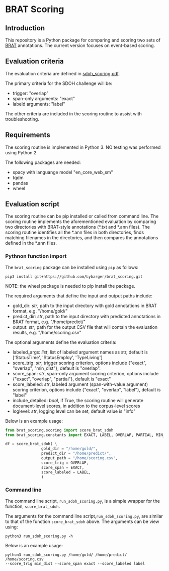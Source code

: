 # BRAT Scoring

## Introduction
This repository is a Python package for comparing and scoring two sets of [BRAT](https://brat.nlplab.org/) annotations. The current version focuses on event-based scoring.

## Evaluation criteria
The evaluation criteria are defined in [sdoh_scoring.pdf](docs/sdoh_scoring.pdf).

The primary criteria for the SDOH challenge will be:
- trigger: "overlap"
- span-only arguments: "exact"
- labeld arguments: "label"    

The other criteria are included in the scoring routine to assist with troubleshooting.

## Requirements
The scoring routine is implemented in Python 3. NO testing was performed using Python 2.

The following packages are needed:
- spacy with languange model "en_core_web_sm"
- tqdm
- pandas
- wheel

## Evaluation script
The scoring routine can be pip installed or called from command line. The scoring routine implements the aforementioned evaluation by comparing two directories with BRAT-style annotations (*.txt and *.ann files). The scoring routine identifies all the *.ann files in both directories, finds matching filenames in the directories, and then compares the annotations defined in the *.ann files.

### Pythnon function import
 The `brat_scoring` package can be installed using `pip` as follows:

```
pip3 install git+https://github.com/Lybarger/brat_scoring.git
```
NOTE: the wheel package is needed to pip install the package.

The required arguments that define the input and output paths include:
- gold_dir: *str*, path to the input directory with gold annotations in BRAT format, e.g. "/home/gold/"
- predict_dir: *str*, path to the input directory with predicted annotations in BRAT format, e.g. "/home/predict/"
- output: *str*, path for the output CSV file that will contain the evaluation results, e.g. "/home/scoring.csv"

The optional arguments define the evaluation criteria:
- labeled_args: *list*, list of labeled argument names as str, default is ['StatusTime', 'StatusEmploy', 'TypeLiving']
- score_trig: *str*, trigger scoring criterion, options include {"exact", "overlap", "min\_dist"}, default is "overlap".
- score_span: *str*, span-only argument scoring criterion, options include {"exact", "overlap", "partial"}, default is "exact"
- score_labeled: *str*, labeled argument (span-with-value argument) scoring criterion, options include {"exact", "overlap", "label"}, default is "label"    
- include_detailed: *bool*, if True, the scoring routine will generate document-level scores, in addition to the corpus-level scores
- loglevel: *str*, logging level can be set, default value is "info"

Below is an example usage:

```python
from brat_scoring.scoring import score_brat_sdoh
from brat_scoring.constants import EXACT, LABEL, OVERLAP, PARTIAL, MIN_DIST

df = score_brat_sdoh( \
                gold_dir = "/home/gold/",
                predict_dir = "/home/predict/", 
                output_path = "/home/scoring.csv",
                score_trig = OVERLAP,
                score_span = EXACT,
                score_labeled = LABEL,
                )
```


### Command line
The command line script, `run_sdoh_scoring.py`, is a simple wrapper for the function, `score_brat_sdoh`.

The arguments for the command line script,`run_sdoh_scoring.py`, are similar to that of the function `score_brat_sdoh` above. The arguments can be view using:
```
python3 run_sdoh_scoring.py -h
```

Below is an example usage:
```
python3 run_sdoh_scoring.py /home/gold/ /home/predict/ /home/scoring.csv
--score_trig min_dist --score_span exact --score_labeled label
```
